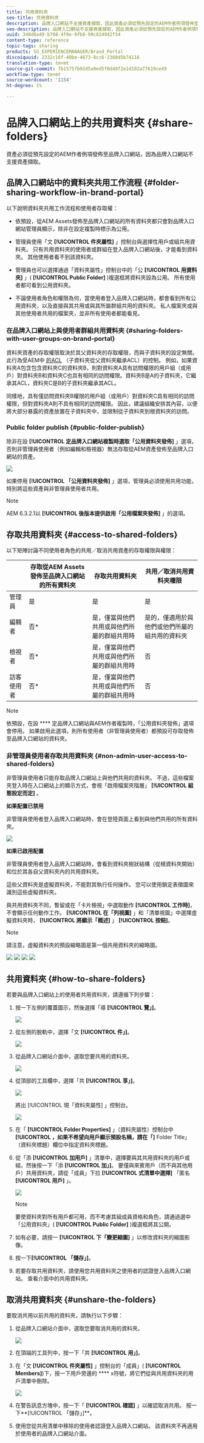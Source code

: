 ```yaml
---
title: 共用資料夾
seo-title: 共用資料夾
description: 品牌入口網站不支援資產擷取，因此資產必須從預先設定的AEM作者例項發佈至品牌入口網站。 品牌入口網站的非管理員使用者無法存取發佈的資產，除非在使用AEM例項設定複製時已設定，因此必須與他們共用。
seo-description: 品牌入口網站不支援資產擷取，因此資產必須從預先設定的AEM作者例項發佈至品牌入口網站。 品牌入口網站的非管理員使用者無法存取發佈的資產，除非在使用AEM例項設定複製時已設定，因此必須與他們共用。
uuid: 340d0a49-b708-4f0e-9fb8-99c824942f34
content-type: reference
topic-tags: sharing
products: SG_EXPERIENCEMANAGER/Brand_Portal
discoiquuid: 2332c16f-40be-4673-8cc6-2360d5b74116
translation-type: tm+mt
source-git-commit: 7b15757b92d5a9ed5f0d49f2e1d102a77619ce49
workflow-type: tm+mt
source-wordcount: '1154'
ht-degree: 1%

---
```



# 品牌入口網站上的共用資料夾 {#share-folders}

資產必須從預先設定的AEM作者例項發佈至品牌入口網站，因為品牌入口網站不支援資產擷取。

## 品牌入口網站中的資料夾共用工作流程 {#folder-sharing-workflow-in-brand-portal}

以下說明資料夾共用工作流程和使用者存取權：

* 依預設，從AEM Assets發佈至品牌入口網站的所有資料夾都只會對品牌入口網站管理員顯示，除非在設定複製時標示為公用。
* 管理員使用「文 **[!UICONTROL 件夾屬性]** 」控制台與選擇性用戶或組共用資料夾。 只有共用資料夾的使用者或群組在登入品牌入口網站後，才能看到資料夾。 其他使用者看不到該資料夾。
* 管理員也可以選擇通過「資料夾屬性」控制台中的「公 **[!UICONTROL 用資料夾]** 」( **[!UICONTROL Public Folder]** )複選框將資料夾設為公用。 所有使用者都可看到公用資料夾。

* 不論使用者角色和權限為何，當使用者登入品牌入口網站時，都會看到所有公用資料夾，以及直接與其共用或與其所屬群組共用的資料夾。 私人檔案夾或與其他使用者共用的檔案夾，並非所有使用者都能看見。

### 在品牌入口網站上與使用者群組共用資料夾 {#sharing-folders-with-user-groups-on-brand-portal}

資料夾資產的存取權限取決於其父資料夾的存取權限，而與子資料夾的設定無關。 此行為受AEM中 [的ACL](https://helpx.adobe.com/experience-manager/6-5/sites/administering/using/security.html#PermissionsinAEM) （子資料夾從父資料夾繼承ACL）的控制。 例如，如果資料夾A包含包含資料夾C的資料夾B，則對資料夾A具有訪問權限的用戶組（或用戶）對資料夾B和資料夾C也具有相同的訪問權限。資料夾B是A的子資料夾，它繼承其ACL，資料夾C是B的子資料夾繼承其ACL。

同樣地，具有僅訪問資料夾B權限的用戶組（或用戶）對資料夾C具有相同的訪問權限，但對資料夾A則不具有相同的訪問權限。 因此，建議組織安排其內容，以便將大部分暴露的資產放置在子資料夾中，並限制從子資料夾到根資料夾的訪問。

### Public folder publish {#public-folder-publish}

除非在設 **[!UICONTROL 定品牌入口網站複製時選取「公用資料夾發佈]** 」選項，否則非管理員使用者（例如編輯和檢視器）無法存取從AEM資產發佈至品牌入口網站的資產。

![](assets/assetbpreplication.png)

如果停用 **[!UICONTROL 「公用資料夾發佈]** 」選項，管理員必須使用共用功能，特別將這些資產與非管理員使用者共用。

>[!NOTE]
>
>AEM 6.3.2.1以 **[!UICONTROL 後版本提供啟用「公用檔案夾發佈]** 」的選項。


## 存取共用資料夾 {#access-to-shared-folders}

以下矩陣討論不同使用者角色的共用／取消共用資產的存取權限與權限：

|  | 存取從AEM Assets發佈至品牌入口網站的所有資料夾 | 存取共用資料夾 | 共用／取消共用資料夾權限 |
|---------------|-----------|-----------|------------|
| 管理員 | 是 | 是 | 是 |
| 編輯者 | 否* | 是，僅當與他們共用或與他們所屬的群組共用時 | 是的，僅適用於與他們或他們所屬的組共用的資料夾 |
| 檢視者 | 否* | 是，僅當與他們共用或與他們所屬的群組共用時 | 否 |
| 訪客使用者 | 否* | 是，僅當與他們共用或與他們所屬的群組共用時 | 否 |

>[!NOTE]
>
>依預設，在設 **** 定品牌入口網站與AEM作者複製時，「公用資料夾發佈」選項會停用。 如果啟用此選項，則所有使用者（非管理員使用者）都預設可存取發佈至品牌入口網站的資料夾。


### 非管理員使用者存取共用資料夾 {#non-admin-user-access-to-shared-folders}

非管理員使用者只能存取品牌入口網站上與他們共用的資料夾。 不過，這些檔案夾登入時在入口網站上的顯示方式，會視「啟用檔案夾階層」 **[!UICONTROL 組態設定而定]** 。

**如果配置已禁用**

非管理員使用者登入品牌入口網站時，會在登陸頁面上看到與他們共用的所有資料夾。

![](assets/disabled-folder-hierarchy1-1.png)

**如果已啟用配置**

非管理員使用者登入品牌入口網站時，會看到資料夾樹狀結構（從根資料夾開始）和位於其各自父資料夾內的共用資料夾。

這些父資料夾是虛擬資料夾，不能對其執行任何操作。 您可以使用鎖定表徵圖來識別這些虛擬資料夾。

與共用資料夾不同，暫留或在「卡片檢視」中選取動作 **[!UICONTROL 工作時]**，不會顯示任何動作工作。 **[!UICONTROL 在「列視圖]** 」和「清單視圖」中選擇虛擬資料夾時， **[!UICONTROL 將顯示「概述]** 」 **[!UICONTROL 按鈕]**。

>[!NOTE]
>
>請注意，虛擬資料夾的預設縮略圖是第一個共用資料夾的縮略圖。

![](assets/enabled-hierarchy1-1.png) ![](assets/hierarchy1-nonadmin-1.png) ![](assets/hierarchy-nonadmin-1.png) ![](assets/hierarchy2-nonadmin-1.png)

## 共用資料夾 {#how-to-share-folders}

若要與品牌入口網站上的使用者共用資料夾，請遵循下列步驟：

1. 按一下左側的覆蓋圖示，然後選擇「導 **[!UICONTROL 覽」]**。

   ![](assets/selectorrail.png)

1. 從左側的脫軌中，選擇「文 **[!UICONTROL 件」]**。

   ![](assets/access_files.png)

1. 從品牌入口網站介面中，選取您要共用的資料夾。

   ![](assets/share-folders.png)

1. 從頂部的工具欄中，選擇「共 **[!UICONTROL 享」]**。

   ![](assets/share_icon.png)

   將出 [!UICONTROL 現「資料夾屬性] 」控制台。

   ![](assets/folder_properties.png)

1. 在「 **[!UICONTROL Folder Properties]** 」（資料夾屬性）控制台中 **[!UICONTROL ，如果不希望向用戶顯示預設名稱，請在「]** Folder Title」（資料夾標題）欄位中指定資料夾標題。
1. 從「添 **[!UICONTROL 加用戶]** 」清單中，選擇要與其共用資料夾的用戶或組，然後按一下「添 **[!UICONTROL 加」]**。
要僅與來賓用戶（而不與其他用戶）共用資料夾，請從「成員」下拉 **[!UICONTROL 式清單中選擇]** 「匿名 **[!UICONTROL 用戶]** 」。

   ![](assets/only-anonymous.png)

   >[!NOTE]
   >
   >要使資料夾對所有用戶都可用，而不考慮其組成員資格和角色，請通過選中「公用資料夾」( **[!UICONTROL Public Folder]** )複選框將其公開。

1. 如有必要，請按一 **[!UICONTROL 下「變更縮圖]** 」以修改資料夾的縮圖影像。
1. 按一下&#x200B;**[!UICONTROL 「儲存」]**。
1. 若要存取共用資料夾，請使用您共用資料夾之使用者的認證登入品牌入口網站。 查看介面中的共用資料夾。

## 取消共用資料夾 {#unshare-the-folders}

要取消共用以前共用的資料夾，請執行以下步驟：

1. 從品牌入口網站介面中，選取您要取消共用的資料夾。

   ![](assets/share-folders-1.png)

1. 在頂端的工具列中，按一下「共 **[!UICONTROL 用」]**。
1. 在「文 **[!UICONTROL 件夾屬性]** 」控制台的「成員」( **[!UICONTROL Members]**)下，按一下用戶旁邊的 **** x符號，將它們從與共用資料夾的用戶清單中刪除。

   ![](assets/folder_propertiesunshare.png)

1. 在警告訊息方塊中，按一下「 **[!UICONTROL 確認]** 」以確認取消共用。
按一下**[!UICONTROL 「儲存」]**。

1. 使用您從共用清單中移除的使用者認證登入品牌入口網站。 該資料夾不再適用於使用者的品牌入口網站介面。
